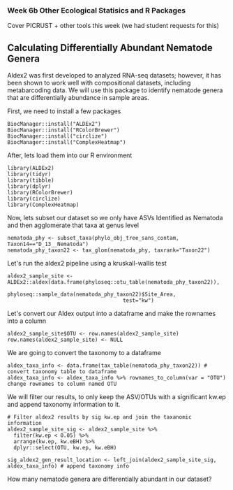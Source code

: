 ### Week 6b Other Ecological Statisics and R Packages

Cover PICRUST + other tools this week (we had student requests for this)

## Calculating Differentially Abundant Nematode Genera

Aldex2 was first developed to analyzed RNA-seq datasets; however, it has been shown to work well with compositional datasets, including metabarcoding data. We will use this package to identify nematode genera that are differentially abundance in sample areas. 

First, we need to install a few packages

```
BiocManager::install("ALDEx2")
BiocManager::install("RColorBrewer")
BiocManager::install("circlize")
BiocManager::install("ComplexHeatmap")
```

After, lets load them into our R environment 

```
library(ALDEx2)
library(tidyr)
library(tibble)
library(dplyr)
library(RColorBrewer)
library(circlize)
library(ComplexHeatmap)
```

Now, lets subset our dataset so we only have ASVs Identified as Nematoda and then agglomerate that taxa at genus level 

```
nematoda_phy <- subset_taxa(phylo_obj_tree_sans_contam, Taxon14=="D_13__Nematoda")
nematoda_phy_taxon22 <- tax_glom(nematoda_phy, taxrank="Taxon22")
```

Let's run the aldex2 pipeline using a kruskall-wallis test 

```
aldex2_sample_site <- ALDEx2::aldex(data.frame(phyloseq::otu_table(nematoda_phy_taxon22)),
                                     phyloseq::sample_data(nematoda_phy_taxon22)$Site_Area,
                                     test="kw")
```

Let's convert our Aldex output into a dataframe and make the rownames into a column 

```
aldex2_sample_site$OTU <- row.names(aldex2_sample_site)
row.names(aldex2_sample_site) <- NULL
```

We are going to convert the taxonomy to a dataframe

```
aldex_taxa_info <- data.frame(tax_table(nematoda_phy_taxon22)) # convert taxonomy table to dataframe
aldex_taxa_info <- aldex_taxa_info %>% rownames_to_column(var = "OTU") change rownames to column named OTU
```

We will filter our results, to only keep the ASV/OTUs with a significant kw.ep and append taxonomy information to it.

```
# Filter aldex2 results by sig kw.ep and join the taxanomic information
aldex2_sample_site_sig <- aldex2_sample_site %>%
  filter(kw.ep < 0.05) %>%
  arrange(kw.ep, kw.eBH) %>%
  dplyr::select(OTU, kw.ep, kw.eBH)
  
sig_aldex2_gen_result_location <- left_join(aldex2_sample_site_sig, aldex_taxa_info) # append taxonomy info
```

How many nematode genera are differentially abundant in our dataset?
